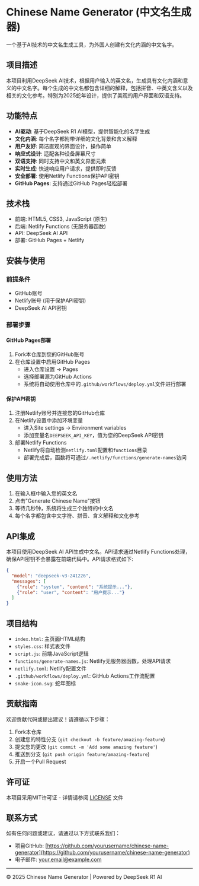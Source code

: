 # Chinese Name Generator (中文名生成器)

一个基于AI技术的中文名生成工具，为外国人创建有文化内涵的中文名字。

## 项目描述

本项目利用DeepSeek AI技术，根据用户输入的英文名，生成具有文化内涵和意义的中文名字。每个生成的中文名都包含详细的解释，包括拼音、中英文含义以及相关的文化参考。特别为2025蛇年设计，提供了美观的用户界面和双语支持。

## 功能特点

- **AI驱动**: 基于DeepSeek R1 AI模型，提供智能化的名字生成
- **文化内涵**: 每个名字都附带详细的文化背景和含义解释
- **用户友好**: 简洁直观的界面设计，操作简单
- **响应式设计**: 适配各种设备屏幕尺寸
- **双语支持**: 同时支持中文和英文界面元素
- **实时生成**: 快速响应用户请求，提供即时反馈
- **安全部署**: 使用Netlify Functions保护API密钥
- **GitHub Pages**: 支持通过GitHub Pages轻松部署

## 技术栈

- 前端: HTML5, CSS3, JavaScript (原生)
- 后端: Netlify Functions (无服务器函数)
- API: DeepSeek AI API
- 部署: GitHub Pages + Netlify

## 安装与使用

### 前提条件

- GitHub账号
- Netlify账号 (用于保护API密钥)
- DeepSeek AI API密钥

### 部署步骤

#### GitHub Pages部署

1. Fork本仓库到您的GitHub账号
2. 在仓库设置中启用GitHub Pages
   - 进入仓库设置 -> Pages
   - 选择部署源为GitHub Actions
   - 系统将自动使用仓库中的`.github/workflows/deploy.yml`文件进行部署

#### 保护API密钥

1. 注册Netlify账号并连接您的GitHub仓库
2. 在Netlify设置中添加环境变量
   - 进入Site settings -> Environment variables
   - 添加变量名`DEEPSEEK_API_KEY`，值为您的DeepSeek API密钥
3. 部署Netlify Functions
   - Netlify将自动检测`netlify.toml`配置和`functions`目录
   - 部署完成后，函数将可通过`/.netlify/functions/generate-names`访问

## 使用方法

1. 在输入框中输入您的英文名
2. 点击"Generate Chinese Name"按钮
3. 等待几秒钟，系统将生成三个独特的中文名
4. 每个名字都包含中文字符、拼音、含义解释和文化参考

## API集成

本项目使用DeepSeek AI API生成中文名。API请求通过Netlify Functions处理，确保API密钥不会暴露在前端代码中。API请求格式如下:

```json
{
  "model": "deepseek-v3-241226",
  "messages": [
    {"role": "system", "content": "系统提示..."},
    {"role": "user", "content": "用户提示..."}  
  ]
}
```

## 项目结构

- `index.html`: 主页面HTML结构
- `styles.css`: 样式表文件
- `script.js`: 前端JavaScript逻辑
- `functions/generate-names.js`: Netlify无服务器函数，处理API请求
- `netlify.toml`: Netlify配置文件
- `.github/workflows/deploy.yml`: GitHub Actions工作流配置
- `snake-icon.svg`: 蛇年图标

## 贡献指南

欢迎贡献代码或提出建议！请遵循以下步骤：

1. Fork本仓库
2. 创建您的特性分支 (`git checkout -b feature/amazing-feature`)
3. 提交您的更改 (`git commit -m 'Add some amazing feature'`)
4. 推送到分支 (`git push origin feature/amazing-feature`)
5. 开启一个Pull Request

## 许可证

本项目采用MIT许可证 - 详情请参阅 [LICENSE](LICENSE) 文件

## 联系方式

如有任何问题或建议，请通过以下方式联系我们：

- 项目GitHub: [https://github.com/yourusername/chinese-name-generator](https://github.com/yourusername/chinese-name-generator)
- 电子邮件: your.email@example.com

---

© 2025 Chinese Name Generator | Powered by DeepSeek R1 AI